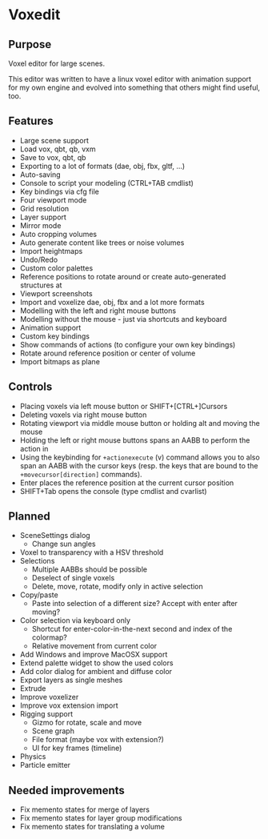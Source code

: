 # Voxedit

## Purpose

Voxel editor for large scenes.

This editor was written to have a linux voxel editor with animation support for
my own engine and evolved into something that others might find useful, too.

## Features

* Large scene support
* Load vox, qbt, qb, vxm
* Save to vox, qbt, qb
* Exporting to a lot of formats (dae, obj, fbx, gltf, ...)
* Auto-saving
* Console to script your modeling (CTRL+TAB cmdlist)
* Key bindings via cfg file
* Four viewport mode
* Grid resolution
* Layer support
* Mirror mode
* Auto cropping volumes
* Auto generate content like trees or noise volumes
* Import heightmaps
* Undo/Redo
* Custom color palettes
* Reference positions to rotate around or create auto-generated structures at
* Viewport screenshots
* Import and voxelize dae, obj, fbx and a lot more formats
* Modelling with the left and right mouse buttons
* Modelling without the mouse - just via shortcuts and keyboard
* Animation support
* Custom key bindings
* Show commands of actions (to configure your own key bindings)
* Rotate around reference position or center of volume
* Import bitmaps as plane

## Controls

* Placing voxels via left mouse button or SHIFT+[CTRL+]Cursors
* Deleting voxels via right mouse button
* Rotating viewport via middle mouse button or holding alt and moving the mouse
* Holding the left or right mouse buttons spans an AABB to perform the action in
* Using the keybinding for `+actionexecute` (v) command allows you to also span an AABB with
  the cursor keys (resp. the keys that are bound to the `+movecursor[direction]` commands).
* Enter places the reference position at the current cursor position
* SHIFT+Tab opens the console (type cmdlist and cvarlist)

## Planned

* SceneSettings dialog
  - Change sun angles
* Voxel to transparency with a HSV threshold
* Selections
  - Multiple AABBs should be possible
  - Deselect of single voxels
  - Delete, move, rotate, modify only in active selection
* Copy/paste
  - Paste into selection of a different size? Accept with enter after moving?
* Color selection via keyboard only
  - Shortcut for enter-color-in-the-next second and index of the colormap?
  - Relative movement from current color
* Add Windows and improve MacOSX support
* Extend palette widget to show the used colors
* Add color dialog for ambient and diffuse color
* Export layers as single meshes
* Extrude
* Improve voxelizer
* Improve vox extension import
* Rigging support
  - Gizmo for rotate, scale and move
  - Scene graph
  - File format (maybe vox with extension?)
  - UI for key frames (timeline)
* Physics
* Particle emitter

## Needed improvements

* Fix memento states for merge of layers
* Fix memento states for layer group modifications
* Fix memento states for translating a volume
